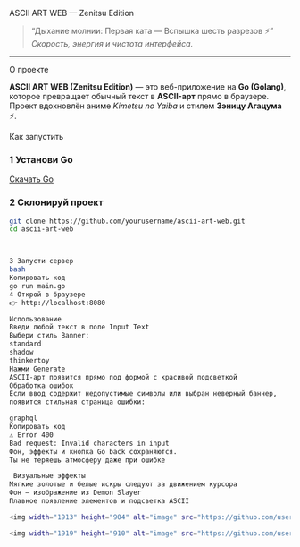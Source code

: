ASCII ART WEB — Zenitsu Edition  

> “Дыхание молнии: Первая ката — Вспышка шесть разрезов ⚡”  
> _Скорость, энергия и чистота интерфейса._

---

 О проекте  

**ASCII ART WEB (Zenitsu Edition)** — это веб-приложение на **Go (Golang)**,  
которое превращает обычный текст в **ASCII-арт** прямо в браузере.  
Проект вдохновлён аниме *Kimetsu no Yaiba* и стилем **Зэницу Агацума** ⚡.  

 Как запустить  

### 1️ Установи Go  
[Скачать Go](https://go.dev/dl/)

### 2️ Склонируй проект  
```bash
git clone https://github.com/yourusername/ascii-art-web.git
cd ascii-art-web



3️ Запусти сервер
bash
Копировать код
go run main.go
4️ Открой в браузере
👉 http://localhost:8080

Использование
Введи любой текст в поле Input Text
Выбери стиль Banner:
standard
shadow
thinkertoy
Нажми Generate 
ASCII-арт появится прямо под формой с красивой подсветкой
Обработка ошибок
Если ввод содержит недопустимые символы или выбран неверный баннер,
появится стильная страница ошибки:

graphql
Копировать код
⚠️ Error 400
Bad request: Invalid characters in input
Фон, эффекты и кнопка Go back сохраняются.
Ты не теряешь атмосферу даже при ошибке

 Визуальные эффекты
Мягкие золотые и белые искры следуют за движением курсора
Фон — изображение из Demon Slayer
Плавное появление элементов и подсветка ASCII

<img width="1913" height="904" alt="image" src="https://github.com/user-attachments/assets/35642d9c-c999-4ec9-b2fb-d54ecc209135" />

<img width="1919" height="910" alt="image" src="https://github.com/user-attachments/assets/e55e549b-8e5b-469d-bd72-9c4de8c022d6" />


